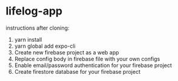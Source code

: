 # lifelog-app

instructions after cloning:

1. yarn install
2. yarn global add expo-cli
3. Create new firebase project as a web app
4. Replace config body in firebase file with your own configs
5. Enable email/password authentication for your firebase project
6. Create firestore database for your firebase project
